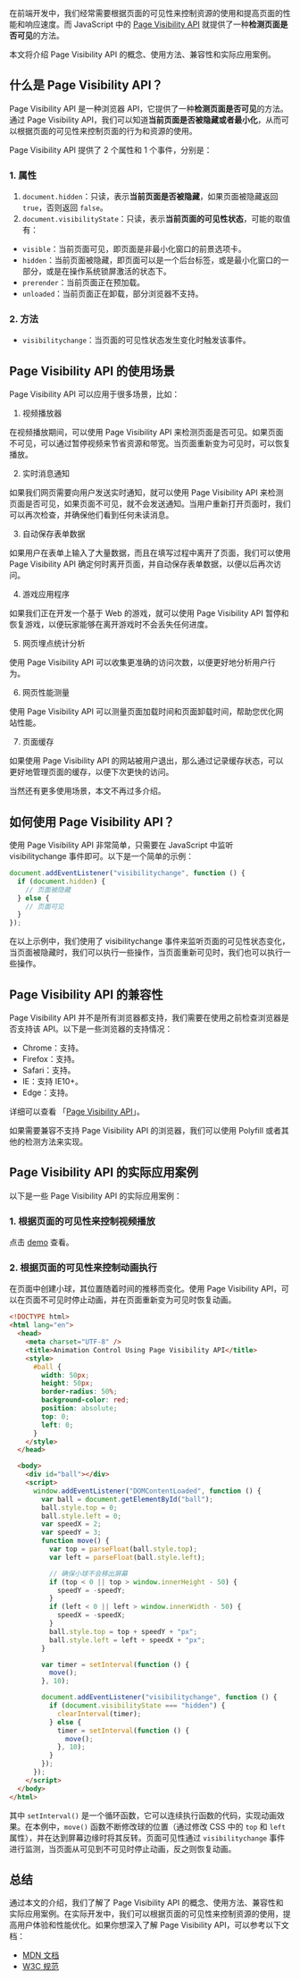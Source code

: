 在前端开发中，我们经常需要根据页面的可见性来控制资源的使用和提高页面的性能和响应速度。而 JavaScript 中的 [Page Visibility API](https://developer.mozilla.org/en-US/docs/Web/API/Page_Visibility_API) 就提供了一种**检测页面是否可见**的方法。

本文将介绍 Page Visibility API 的概念、使用方法、兼容性和实际应用案例。

## 什么是 Page Visibility API？

Page Visibility API 是一种浏览器 API，它提供了一种**检测页面是否可见**的方法。通过 Page Visibility API，我们可以知道**当前页面是否被隐藏或者最小化**，从而可以根据页面的可见性来控制页面的行为和资源的使用。

Page Visibility API 提供了 2 个属性和 1 个事件，分别是：

### 1. 属性

1. `document.hidden`：只读，表示**当前页面是否被隐藏**，如果页面被隐藏返回 `true`，否则返回 `false`。
2. `document.visibilityState`：只读，表示**当前页面的可见性状态**，可能的取值有：

- `visible`：当前页面可见，即页面是非最小化窗口的前景选项卡。
- `hidden`：当前页面被隐藏，即页面可以是一个后台标签，或是最小化窗口的一部分，或是在操作系统锁屏激活的状态下。
- `prerender`：当前页面正在预加载。
- `unloaded`：当前页面正在卸载，部分浏览器不支持。

### 2. 方法

- `visibilitychange`：当页面的可见性状态发生变化时触发该事件。

## Page Visibility API 的使用场景

Page Visibility API 可以应用于很多场景，比如：

1. 视频播放器

在视频播放期间，可以使用 Page Visibility API 来检测页面是否可见。如果页面不可见，可以通过暂停视频来节省资源和带宽。当页面重新变为可见时，可以恢复播放。

2. 实时消息通知

如果我们网页需要向用户发送实时通知，就可以使用 Page Visibility API 来检测页面是否可见，如果页面不可见，就不会发送通知。当用户重新打开页面时，我们可以再次检查，并确保他们看到任何未读消息。

3. 自动保存表单数据

如果用户在表单上输入了大量数据，而且在填写过程中离开了页面，我们可以使用 Page Visibility API 确定何时离开页面，并自动保存表单数据，以便以后再次访问。

4. 游戏应用程序

如果我们正在开发一个基于 Web 的游戏，就可以使用 Page Visibility API 暂停和恢复游戏，以便玩家能够在离开游戏时不会丢失任何进度。

5. 网页埋点统计分析

使用 Page Visibility API 可以收集更准确的访问次数，以便更好地分析用户行为。

6. 网页性能测量

使用 Page Visibility API 可以测量页面加载时间和页面卸载时间，帮助您优化网站性能。

7. 页面缓存

如果使用 Page Visibility API 的网站被用户退出，那么通过记录缓存状态，可以更好地管理页面的缓存，以便下次更快的访问。

当然还有更多使用场景，本文不再过多介绍。

## 如何使用 Page Visibility API？

使用 Page Visibility API 非常简单，只需要在 JavaScript 中监听 visibilitychange 事件即可。以下是一个简单的示例：

```javascript
document.addEventListener("visibilitychange", function () {
  if (document.hidden) {
    // 页面被隐藏
  } else {
    // 页面可见
  }
});
```

在以上示例中，我们使用了 visibilitychange 事件来监听页面的可见性状态变化，当页面被隐藏时，我们可以执行一些操作，当页面重新可见时，我们也可以执行一些操作。

## Page Visibility API 的兼容性

Page Visibility API 并不是所有浏览器都支持，我们需要在使用之前检查浏览器是否支持该 API。以下是一些浏览器的支持情况：

- Chrome：支持。
- Firefox：支持。
- Safari：支持。
- IE：支持 IE10+。
- Edge：支持。

详细可以查看 「[Page Visibility API](https://caniuse.com/?search=Page%20Visibility%20API)」。

如果需要兼容不支持 Page Visibility API 的浏览器，我们可以使用 Polyfill 或者其他的检测方法来实现。

## Page Visibility API 的实际应用案例

以下是一些 Page Visibility API 的实际应用案例：

### 1. 根据页面的可见性来控制视频播放

点击 [demo](https://developer.mozilla.org/en-US/docs/Web/API/Page_Visibility_API#examples) 查看。

### 2. 根据页面的可见性来控制动画执行

在页面中创建小球，其位置随着时间的推移而变化。使用 Page Visibility API，可以在页面不可见时停止动画，并在页面重新变为可见时恢复动画。

```html
<!DOCTYPE html>
<html lang="en">
  <head>
    <meta charset="UTF-8" />
    <title>Animation Control Using Page Visibility API</title>
    <style>
      #ball {
        width: 50px;
        height: 50px;
        border-radius: 50%;
        background-color: red;
        position: absolute;
        top: 0;
        left: 0;
      }
    </style>
  </head>

  <body>
    <div id="ball"></div>
    <script>
      window.addEventListener("DOMContentLoaded", function () {
        var ball = document.getElementById("ball");
        ball.style.top = 0;
        ball.style.left = 0;
        var speedX = 2;
        var speedY = 3;
        function move() {
          var top = parseFloat(ball.style.top);
          var left = parseFloat(ball.style.left);

          // 确保小球不会移出屏幕
          if (top < 0 || top > window.innerHeight - 50) {
            speedY = -speedY;
          }
          if (left < 0 || left > window.innerWidth - 50) {
            speedX = -speedX;
          }
          ball.style.top = top + speedY + "px";
          ball.style.left = left + speedX + "px";
        }

        var timer = setInterval(function () {
          move();
        }, 10);

        document.addEventListener("visibilitychange", function () {
          if (document.visibilityState === "hidden") {
            clearInterval(timer);
          } else {
            timer = setInterval(function () {
              move();
            }, 10);
          }
        });
      });
    </script>
  </body>
</html>
```

其中 `setInterval()` 是一个循环函数，它可以连续执行函数的代码，实现动画效果。在本例中，`move()` 函数不断修改球的位置（通过修改 CSS 中的 `top` 和 `left` 属性），并在达到屏幕边缘时将其反转。页面可见性通过 `visibilitychange` 事件进行监测，当页面从可见到不可见时停止动画，反之则恢复动画。

## 总结

通过本文的介绍，我们了解了 Page Visibility API 的概念、使用方法、兼容性和实际应用案例。在实际开发中，我们可以根据页面的可见性来控制资源的使用，提高用户体验和性能优化。如果你想深入了解 Page Visibility API，可以参考以下文档：

- [MDN 文档](https://developer.mozilla.org/en-US/docs/Web/API/Page_Visibility_API)
- [W3C 规范](https://www.w3.org/TR/page-visibility/)
